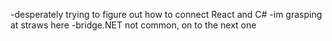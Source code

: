-desperately trying to figure out how to connect React and C#
-im grasping at straws here
-bridge.NET not common, on to the next one
